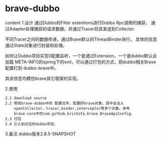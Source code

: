 # brave-dubbo #

content
1.设计
  通过Dubbo的Filter extentions进行Dubbo Rpc调用的捕获，
  通过Adapter处理捕获的请求数据，并通过Tracer将其发送到Collector.
  
  不同Tracer之间的数据传递，通过Brave默认的ThreadBinder进行，
  具体的信息通过State对象进行封装和处理。
  
  如何让Dubbo项目实现0配置监听，一个是通过Extension，一个是dubbo默认会加载
  META-INFO的spring下的xml，可以通过打包的方式，把dubbo相关Brave配置打到
  dubbo-brave中。
  
  其余信息均模仿brave其它框架的实现。
  
2.使用
    
    2.1 download source
    2.2 修改brave-dubbo中的 配置文件，配置好brave对象，其中会注入
        spanCollector，tracer,binder,interceptor等多个对象。参考
        brave-core中的com.github.kristofa.brave.BraveApiConfig。
    2.3 打包
    2.4 引入到对应的dubbo项目。
    

3.备注
    dubbo版本2.8.5-SNAPSHOT
    